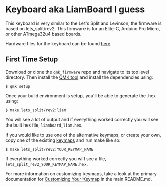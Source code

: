 # Keyboard aka LiamBoard I guess

This keyboard is very similar to the Let's Split and Levinson, the firmware is based on lets_split/rev2. This firmware is for an Elite-C, Arduino Pro Micro, or other ATmega32u4 based boards.

Hardware files for the keyboard can be found [here](https://github.com/fruzyna/keyboard).

## First Time Setup

Download or clone the `qmk_firmware` repo and navigate to its top level directory. Then install the [QMK tool](https://beta.docs.qmk.fm/tutorial/newbs_getting_started) and install the dependencies using:

```
$ qmk setup
```

Once your build environment is setup, you'll be able to generate the .hex using:

```
$ make lets_split/rev2:liam
```

You will see a lot of output and if everything worked correctly you will see the built hex file, `liamboard_liam.hex`.

If you would like to use one of the alternative keymaps, or create your own, copy one of the existing [keymaps](keymaps/) and run make like so:

```
$ make lets_split/rev2:YOUR_KEYMAP_NAME
```

If everything worked correctly you will see a file, `lets_split_rev2_YOUR_KEYMAP_NAME.hex`.

For more information on customizing keymaps, take a look at the primary documentation for [Customizing Your Keymap](/docs/faq_keymap.md) in the main README.md.